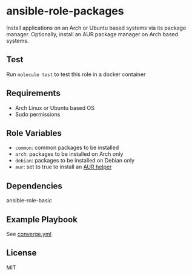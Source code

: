 # ansible-role-packages

Install applications on an Arch or Ubuntu based systems via its package manager. Optionally, install an AUR package manager on Arch based systems.

## Test

Run `molecule test` to test this role in a docker container

## Requirements

- Arch Linux or Ubuntu based OS
- Sudo permissions

## Role Variables

- `common`: common packages to be installed
- `arch`: packages to be installed on Arch only
- `debian`: packages to be installed on Debian only
- `aur`: set to true to install an [AUR helper](https://aur.archlinux.org/)

## Dependencies

ansible-role-basic

## Example Playbook

See [converge.yml](https://github.com/Allaman/ansible-role-packages/blob/master/molecule/default/converge.yml)

## License

MIT
